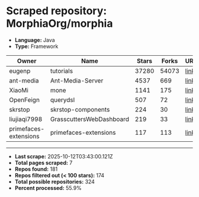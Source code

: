 # Scraped repository: MorphiaOrg/morphia
* **Language:** Java
* **Type:** Framework

| Owner | Name | Stars | Forks | URL |
|---|---|---|---|---|
| eugenp | tutorials | 37280 | 54073 | [link](https://github.com/eugenp/tutorials) |
| ant-media | Ant-Media-Server | 4537 | 669 | [link](https://github.com/ant-media/Ant-Media-Server) |
| XiaoMi | mone | 1141 | 175 | [link](https://github.com/XiaoMi/mone) |
| OpenFeign | querydsl | 507 | 72 | [link](https://github.com/OpenFeign/querydsl) |
| skrstop | skrstop-components | 224 | 30 | [link](https://github.com/skrstop/skrstop-components) |
| liujiaqi7998 | GrasscuttersWebDashboard | 219 | 33 | [link](https://github.com/liujiaqi7998/GrasscuttersWebDashboard) |
| primefaces-extensions | primefaces-extensions | 117 | 113 | [link](https://github.com/primefaces-extensions/primefaces-extensions) |

---
* **Last scrape:** 2025-10-12T03:43:00.121Z
* **Total pages scraped:** 7
* **Repos found:** 181
* **Repos filtered out (< 100 stars):** 174
* **Total possible repositories:** 324
* **Percent processed:** 55.9%
